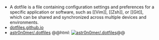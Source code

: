 - A dotfile is a file containing configuration settings and preferences for a specific application or software, such as [[Vim]], [[Zsh]], or [[Git]], which can be shared and synchronized across multiple devices and environments.
- [dotfiles.github.io](https://dotfiles.github.io/)
- [astr0n0mer/.dotfiles](https://github.com/astr0n0mer/.dotfiles)
  @@html: <a href="https://github.com/astr0n0mer/.dotfiles/"><img src="https://github-readme-stats-astronomer.vercel.app/api/pin/?username=astr0n0mer&repo=.dotfiles&theme=tokyonight" alt="astr0n0mer/.dotfiles"/></a>@@